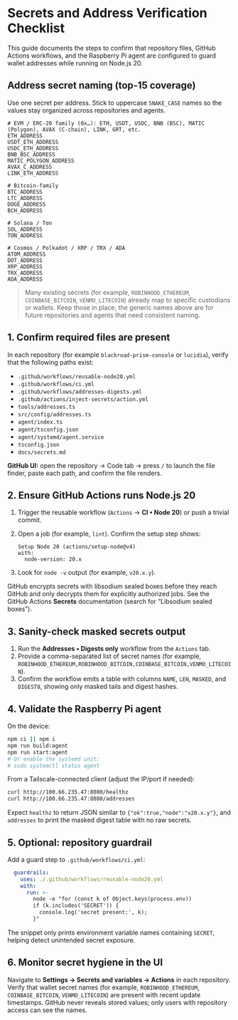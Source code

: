 # Secrets and Address Verification Checklist

This guide documents the steps to confirm that repository files, GitHub Actions workflows, and the Raspberry Pi agent are configured to guard wallet addresses while running on Node.js 20.

## Address secret naming (top-15 coverage)

Use one secret per address. Stick to uppercase `SNAKE_CASE` names so the values stay organized across repositories and agents.

```text
# EVM / ERC-20 family (0x…): ETH, USDT, USDC, BNB (BSC), MATIC (Polygon), AVAX (C-chain), LINK, GRT, etc.
ETH_ADDRESS
USDT_ETH_ADDRESS
USDC_ETH_ADDRESS
BNB_BSC_ADDRESS
MATIC_POLYGON_ADDRESS
AVAX_C_ADDRESS
LINK_ETH_ADDRESS

# Bitcoin-family
BTC_ADDRESS
LTC_ADDRESS
DOGE_ADDRESS
BCH_ADDRESS

# Solana / Ton
SOL_ADDRESS
TON_ADDRESS

# Cosmos / Polkadot / XRP / TRX / ADA
ATOM_ADDRESS
DOT_ADDRESS
XRP_ADDRESS
TRX_ADDRESS
ADA_ADDRESS
```

> Many existing secrets (for example, `ROBINHOOD_ETHEREUM`, `COINBASE_BITCOIN`, `VENMO_LITECOIN`) already map to specific custodians or wallets. Keep those in place; the generic names above are for future repositories and agents that need consistent naming.

## 1. Confirm required files are present

In each repository (for example `blackroad-prism-console` or `lucidia`), verify that the following paths exist:

- `.github/workflows/reusable-node20.yml`
- `.github/workflows/ci.yml`
- `.github/workflows/addresses-digests.yml`
- `.github/actions/inject-secrets/action.yml`
- `tools/addresses.ts`
- `src/config/addresses.ts`
- `agent/index.ts`
- `agent/tsconfig.json`
- `agent/systemd/agent.service`
- `tsconfig.json`
- `docs/secrets.md`

**GitHub UI:** open the repository → Code tab → press `/` to launch the file finder, paste each path, and confirm the file renders.

## 2. Ensure GitHub Actions runs Node.js 20

1. Trigger the reusable workflow (`Actions` → **CI • Node 20**) or push a trivial commit.
2. Open a job (for example, `lint`). Confirm the setup step shows:

   ```text
   Setup Node 20 (actions/setup-node@v4)
   with:
     node-version: 20.x
   ```

3. Look for `node -v` output (for example, `v20.x.y`).

GitHub encrypts secrets with libsodium sealed boxes before they reach GitHub and only decrypts them for explicitly authorized jobs. See the GitHub Actions **Secrets** documentation (search for “Libsodium sealed boxes”).

## 3. Sanity-check masked secrets output

1. Run the **Addresses • Digests only** workflow from the `Actions` tab.
2. Provide a comma-separated list of secret names (for example, `ROBINHOOD_ETHEREUM,ROBINHOOD_BITCOIN,COINBASE_BITCOIN,VENMO_LITECOIN`).
3. Confirm the workflow emits a table with columns `NAME`, `LEN`, `MASKED`, and `DIGEST8`, showing only masked tails and digest hashes.

## 4. Validate the Raspberry Pi agent

On the device:

```bash
npm ci || npm i
npm run build:agent
npm run start:agent
# Or enable the systemd unit:
# sudo systemctl status agent
```

From a Tailscale-connected client (adjust the IP/port if needed):

```bash
curl http://100.66.235.47:8080/healthz
curl http://100.66.235.47:8080/addresses
```

Expect `healthz` to return JSON similar to `{"ok":true,"node":"v20.x.y"}`, and `addresses` to print the masked digest table with no raw secrets.

## 5. Optional: repository guardrail

Add a guard step to `.github/workflows/ci.yml`:

```yaml
  guardrails:
    uses: ./.github/workflows/reusable-node20.yml
    with:
      run: >-
        node -e "for (const k of Object.keys(process.env))
        if (k.includes('SECRET')) {
          console.log('secret present:', k);
        }"
```

The snippet only prints environment variable names containing `SECRET`, helping detect unintended secret exposure.

## 6. Monitor secret hygiene in the UI

Navigate to **Settings → Secrets and variables → Actions** in each repository. Verify that wallet secret names (for example, `ROBINHOOD_ETHEREUM`, `COINBASE_BITCOIN`, `VENMO_LITECOIN`) are present with recent update timestamps. GitHub never reveals stored values; only users with repository access can see the names.


